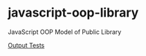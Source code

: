<h1>javascript-oop-library</h1>

<p>JavaScript OOP Model of Public Library</p>

<a href="http://jsfiddle.net/bmccaffray/4dmTv/">Output Tests</a>
